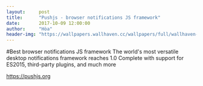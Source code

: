 ```yaml
---
layout:     post
title:      "Pushjs - browser notifications JS framework"
date:       2017-10-09 12:00:00
author:     "Hòa"
header-img: "https://wallpapers.wallhaven.cc/wallpapers/full/wallhaven-80626.jpg"
---
```

#Best browser notifications JS framework
The world's most versatile desktop notifications framework reaches 1.0
Complete with support for ES2015, third-party plugins, and much more

https://pushjs.org
